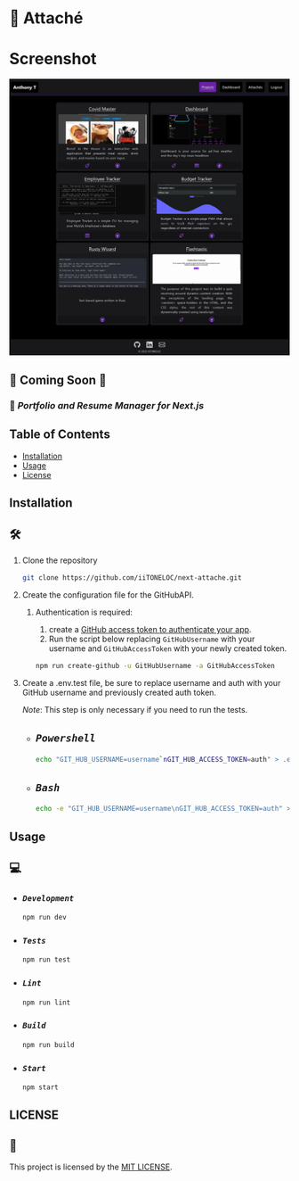 # &#128278; Attaché

# Screenshot
![screenshot](./assets/screenshot.png)

## &#128679; Coming Soon &#128679;

### &#128188;  *Portfolio and Resume Manager for Next.js*

## Table of Contents

- [Installation](#installation)
- [Usage](#usage)
- [License](#license)

## Installation

## &#128736;

1. Clone the repository

    ```bash
    git clone https://github.com/iiTONELOC/next-attache.git
    ```

2. Create the configuration file for the GitHubAPI.
    1. Authentication is required:
       1. create a [GitHub access token to authenticate your app](https://docs.github.com/en/authentication/keeping-your-account-and-data-secure/creating-a-personal-access-token).
       2. Run the script below replacing `GitHubUsername` with your username and `GitHubAccessToken` with your newly created token.

        ```bash
        npm run create-github -u GitHubUsername -a GitHubAccessToken
        ```

3. Create a .env.test file, be sure to replace username and auth with your GitHub username and previously created auth token.

     *Note*: This step is only necessary if you need to run the tests.

    * ## *`Powershell`*

        ```bash
        echo "GIT_HUB_USERNAME=username`nGIT_HUB_ACCESS_TOKEN=auth" > .env.test
        ```

    * ## *`Bash`*

        ```bash
        echo -e "GIT_HUB_USERNAME=username\nGIT_HUB_ACCESS_TOKEN=auth" > .env.test
        ```

## Usage

## &#128187;

- ### *`Development`*

    ```bash
    npm run dev
    ```

- ### *`Tests`*

    ```bash
    npm run test
    ```

- ### *`Lint`*

    ```bash
    npm run lint
    ```

- ### *`Build`*

    ```bash
    npm run build
    ```

- ### *`Start`*

    ```bash
    npm start
    ```

## LICENSE

## &#128190;

This project is licensed by the [MIT LICENSE](./LICENSE).
